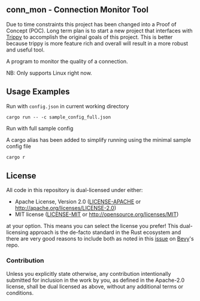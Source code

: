 ## conn_mon - Connection Monitor Tool

Due to time constraints this project has been changed into a Proof of Concept (POC).
Long term plan is to start a new project that interfaces with [Trippy](https://github.com/fujiapple852/trippy) to accomplish the original goals of this project.
This is better because trippy is more feature rich and overall will result in a more robust and useful tool.

 A program to monitor the quality of a connection.
 
 NB: Only supports Linux right now.
 
 ## Usage Examples
 
 Run with `config.json` in current working directory
 
 ```
 cargo run -- -c sample_config_full.json
 ```
 
 Run with full sample config
 
A cargo alias has been added to simplify running using the minimal sample config file

```sh
cargo r
```

## License

All code in this repository is dual-licensed under either:

- Apache License, Version 2.0 ([LICENSE-APACHE](LICENSE-APACHE) or http://apache.org/licenses/LICENSE-2.0)
- MIT license ([LICENSE-MIT](LICENSE-MIT) or http://opensource.org/licenses/MIT)

at your option.
This means you can select the license you prefer!
This dual-licensing approach is the de-facto standard in the Rust ecosystem and there are very good reasons to include both as noted in 
this [issue](https://github.com/bevyengine/bevy/issues/2373) on [Bevy](https://bevyengine.org)'s repo.

### Contribution

Unless you explicitly state otherwise, any contribution intentionally submitted
for inclusion in the work by you, as defined in the Apache-2.0 license, shall
be dual licensed as above, without any additional terms or conditions.
